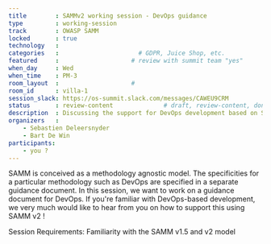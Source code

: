 ```yaml
---
title        : SAMMv2 working session - DevOps guidance
type         : working-session
track        : OWASP SAMM
locked       : true
technology   :
categories   :                      # GDPR, Juice Shop, etc.
featured     :                    # review with summit team "yes"
when_day     : Wed
when_time    : PM-3
room_layout  :                    #
room_id      : villa-1
session_slack: https://os-summit.slack.com/messages/CAWEU9CRM
status       : review-content              # draft, review-content, done
description  : Discussing the support for DevOps development based on SAMM v2
organizers   :
    - Sebastien Deleersnyder
    - Bart De Win
participants:
    - you ?
---
```


SAMM is conceived as a methodology agnostic model. The specificities for a particular methodology such as DevOps are specified in a separate guidance document. In this session, we want to work on a guidance document for DevOps. If you're familiar with DevOps-based development, we very much would like to hear from you on how to support this using SAMM v2 !

Session Requirements: Familiarity with the SAMM v1.5 and v2 model
